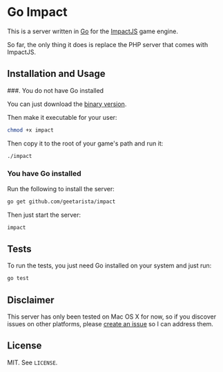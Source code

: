 # Go Impact

This is a server written in [Go](http://golang.org) for the [ImpactJS](http://impactjs.com/) game engine.

So far, the only thing it does is replace the PHP server that comes with ImpactJS.

## Installation and Usage

###. You do not have Go installed

You can just download the [binary version](https://raw.github.com/geetarista/impact/master/impact).

Then make it executable for your user:

```bash
chmod +x impact
```

Then copy it to the root of your game's path and run it:

```bash
./impact
```

### You have Go installed

Run the following to install the server:

```bash
go get github.com/geetarista/impact
```

Then just start the server:

```bash
impact
```

## Tests

To run the tests, you just need Go installed on your system and just run:

```bash
go test
```

## Disclaimer

This server has only been tested on Mac OS X for now, so if you discover issues on other platforms, please [create an issue](https://github.com/geetarista/impact/issues) so I can address them.

## License

MIT. See `LICENSE`.

